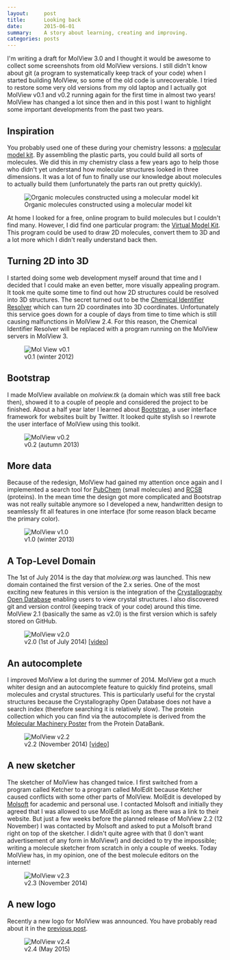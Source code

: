 ```yaml
---
layout:     post
title:      Looking back
date:       2015-06-01
summary:    A story about learning, creating and improving.
categories: posts
---
```


I'm writing a draft for MolView 3.0 and I thought it would be awesome to collect
some screenshots from old MolView versions. I still didn't know about git (a
program to systematically keep track of your code) when I started building
MolView, so some of the old code is unrecoverable. I tried to restore some very
old versions from my old laptop and I actually got MolView v0.1 and v0.2 running
again for the first time in almost two years! MolView has changed a lot since
then and in this post I want to highlight some important developments from the
past two years.

Inspiration
-----------
You probably used one of these during your chemistry lessons: a [molecular model
kit]. By assembling the plastic parts, you could build all sorts of molecules.
We did this in my chemistry class a few years ago to help those who didn't yet
understand how molecular structures looked in three dimensions. It was a lot of
fun to finally use our knowledge about molecules to actually build them
(unfortunately the parts ran out pretty quickly).

<figure>
  <img src="{{ site.baseurl }}/img/2015-05-30-organic-kit.png" alt="Organic molecules constructed using a molecular model kit">
  <figcaption>
    Organic molecules constructed using a molecular model kit
  </figcaption>
</figure>

At home I looked for a free, online program to build molecules but I couldn't
find many. However, I did find one particular program: the [Virtual Model Kit].
This program could be used to draw 2D molecules, convert them to 3D and a lot
more which I didn't really understand back then.

Turning 2D into 3D
------------------
I started doing some web development myself around that time and I decided that
I could make an even better, more visually appealing program. It took me quite
some time to find out how 2D structures could be resolved into 3D structures.
The secret turned out to be the [Chemical Identifier Resolver] which can turn 2D
coordinates into 3D coordinates. Unfortunately this service goes down for a
couple of days from time to time which is still causing malfunctions in MolView
2.4. For this reason, the Chemical Identifier Resolver will be replaced with a
program running on the MolView servers in MolView 3.

<figure>
  <img class="backdrop" src="{{ site.baseurl }}/img/history/molview-v0.1.png" alt="Mol View v0.1">
  <figcaption>
    v0.1 (winter 2012)
  </figcaption>
</figure>

Bootstrap
---------
I made MolView available on *molview.tk* (a domain which was still free back
then), showed it to a couple of people and considered the project to be
finished. About a half year later I learned about [Bootstrap], a user interface
framework for websites built by Twitter. It looked quite stylish so I rewrote
the user interface of MolView using this toolkit.

<figure>
  <img class="backdrop" src="{{ site.baseurl }}/img/history/molview-v0.2.png" alt="MolView v0.2">
  <figcaption>
    v0.2 (autumn 2013)
  </figcaption>
</figure>

More data
---------
Because of the redesign, MolView had gained my attention once again and I
implemented a search tool for [PubChem] (small molecules) and [RCSB] (proteins).
In the mean time the design got more complicated and Bootstrap was not really
suitable anymore so I developed a new, handwritten design to seamlessly fit all
features in one interface (for some reason black became the primary color).

<figure>
  <img class="backdrop" src="{{ site.baseurl }}/img/history/molview-v1.0.png" alt="MolView v1.0">
  <figcaption>
    v1.0 (winter 2013)
  </figcaption>
</figure>

A Top-Level Domain
------------------
The 1st of July 2014 is the day that *molview.org* was launched. This new domain
contained the first version of the 2.x series. One of the most exciting new
features in this version is the integration of the [Crystallography Open
Database] enabling users to view crystal structures. I also discovered git and
version control (keeping track of your code) around this time. MolView 2.1
(basically the same as v2.0) is the first version which is safely stored on
GitHub.

<figure>
  <img class="backdrop" src="{{ site.baseurl }}/img/history/molview-v2.0.png" alt="MolView v2.0">
  <figcaption>
    v2.0 (1st of July 2014) [<a href="https://www.youtube.com/watch?v=NtQYwBrGZhU">video</a>]
  </figcaption>
</figure>

An autocomplete
---------------
I improved MolView a lot during the summer of 2014. MolView got a much whiter
design and an autocomplete feature to quickly find proteins, small molecules and
crystal structures. This is particularly useful for the crystal structures
because the Crystallography Open Database does not have a search index
(therefore searching it is relatively slow). The protein collection which you
can find via the autocomplete is derived from the [Molecular Machinery Poster]
from the Protein DataBank.

<figure>
  <img class="backdrop" src="{{ site.baseurl }}/img/history/molview-v2.2.png" alt="MolView v2.2">
  <figcaption>
    v2.2 (November 2014) [<a href="https://www.youtube.com/watch?v=xDr9hn7cpLA">video</a>]
  </figcaption>
</figure>

A new sketcher
--------------
The sketcher of MolView has changed twice. I first switched from a program
called Ketcher to a program called MolEdit because Ketcher caused conflicts with
some other parts of MolView. MolEdit is developed by [Molsoft] for academic and
personal use. I contacted Molsoft and initially they agreed that I was allowed
to use MolEdit as long as there was a link to their website. But just a few
weeks before the planned release of MolView 2.2 (12 November) I was contacted by
Molsoft and asked to put a Molsoft brand right on top of the sketcher. I didn't
quite agree with that (I don't want advertisement of any form in MolView!) and
decided to try the impossible; writing a molecule sketcher from scratch in only
a couple of weeks. Today MolView has, in my opinion, one of the best molecule
editors on the internet!

<figure>
  <img class="backdrop" src="{{ site.baseurl }}/img/history/molview-v2.3.png" alt="MolView v2.3">
  <figcaption>
    v2.3 (November 2014)
  </figcaption>
</figure>

A new logo
----------
Recently a new logo for MolView was announced. You have probably read about it
in the [previous post](http://blog.molview.org/posts/2015/05/23/a-new-logo/).

<figure>
  <img class="backdrop" src="{{ site.baseurl }}/img/history/molview-v2.4.png" alt="MolView v2.4">
  <figcaption>
    v2.4 (May 2015)
  </figcaption>
</figure>

[molecular model kit]: http://www.molymod.com/
[Virtual Model Kit]: http://chemagic.com/JSmolVMK2.htm
[Chemical Identifier Resolver]: http://cactus.nci.nih.gov/chemical/structure
[Bootstrap]: http://getbootstrap.com/
[PubChem]: https://pubchem.ncbi.nlm.nih.gov/
[RCSB]: http://www.rcsb.org/
[Crystallography Open Database]: http://www.crystallography.net/
[Molecular Machinery Poster]: http://www.rcsb.org/pdb/static.do?p=general_information/news_publications/newsletters/2004q1/poster_available.html
[Molsoft]: http://www.molsoft.com/
